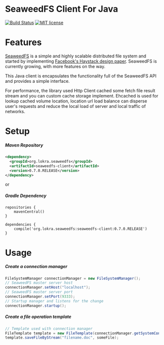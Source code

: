 # SeaweedFS Client For Java

[![Build Status](https://travis-ci.org/lokra-platform/seaweedfs-client.svg?branch=master)](https://travis-ci.org/lokra-platform/seaweedfs-client)
[![MIT license](http://img.shields.io/badge/license-MIT-brightgreen.svg)](http://opensource.org/licenses/MIT)

# Features
[SeaweedFS](https://github.com/chrislusf/seaweedfs) is a simple and highly scalable distributed file system and started by implementing [Facebook's Haystack design paper](http://www.usenix.org/event/osdi10/tech/full_papers/Beaver.pdf). SeaweedFS is currently growing, with more features on the way.

This Java client is encapsulates the functionality full of the SeaweedFS API and provides a simple interface.

For performance, the library used Http Client cached some fetch file result stream and you can custom cache storage implement. Ehcached is used for lookup cached volume location, location url load balance can disperse user's requests and reduce the local load of server and local traffic of networks.

# Setup

##### Maven Repository

```xml
<dependency>
  <groupId>org.lokra.seaweedfs</groupId>
  <artifactId>seaweedfs-client</artifactId>
  <version>0.7.0.RELEASE</version>
</dependency>
```
or

##### Gradle Dependency
```
repositories {
    mavenCentral()
}

dependencies {
    compile('org.lokra.seaweedfs:seaweedfs-client:0.7.0.RELEASE')
}
```

# Usage

##### Create a connection manager
```java
FileSystemManager connectionManager = new FileSystemManager();
// SeaweedFS master server host
connectionManager.setHost("localhost");
// SeaweedFS master server port
connectionManager.setPort(9333);
// Startup manager and listens for the change
connectionManager.startup();
```

##### Create a file operation template
```java
// Template used with connection manager
FileTemplate template = new FileTemplate(connectionManager.getSystemConnection());
template.saveFileByStream("filename.doc", someFile);
```